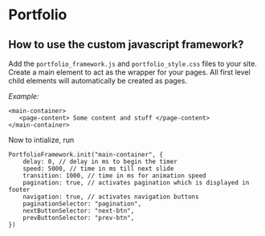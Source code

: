 # Portfolio

## How to use the custom javascript framework?

Add the `portfolio_framework.js` and `portfolio_style.css` files to your site. 
Create a main element to act as the wrapper for your pages. 
All first level child elements will automatically be created as pages.


*Example:*
```
<main-container>
   <page-content> Some content and stuff </page-content>
</main-container>
```
Now to intialize, run 

```
PortfolioFramework.init("main-container", {
    delay: 0, // delay in ms to begin the timer
    speed: 5000, // time in ms till next slide 
    transition: 1000, // time in ms for animation speed
    pagination: true, // activates pagination which is displayed in footer
    navigation: true, // activates navigation buttons 
    paginationSelector: "pagination",
    nextButtonSelector: "next-btn",
    prevButtonSelector: "prev-btn",
})

```
